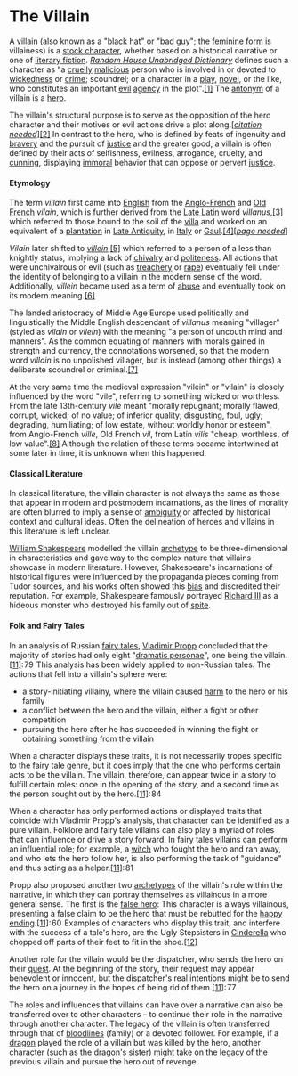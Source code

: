 # The Villain

A villain (also known as a "[black hat](https://en.wiktionary.org/wiki/black\_hat)" or "bad guy"; the [feminine form](https://en.wikipedia.org/wiki/Feminine\_form) is villainess) is a [stock character](https://en.wikipedia.org/wiki/Stock\_character), whether based on a historical narrative or one of [literary fiction](https://en.wikipedia.org/wiki/Literary\_fiction). [_Random House Unabridged Dictionary_](https://en.wikipedia.org/wiki/Random\_House\_Webster's\_Unabridged\_Dictionary) defines such a character as "a [cruelly](https://en.wikipedia.org/wiki/Cruelty) [malicious](https://en.wikipedia.org/wiki/Malice\_\(law\)) person who is involved in or devoted to [wickedness](https://en.wikipedia.org/wiki/Wickedness) or [crime](https://en.wikipedia.org/wiki/Crime); scoundrel; or a character in a [play](https://en.wikipedia.org/wiki/Play\_\(theatre\)), [novel](https://en.wikipedia.org/wiki/Novel), or the like, who constitutes an important [evil](https://en.wikipedia.org/wiki/Evil) [agency](https://en.wiktionary.org/wiki/agency) in the plot".[\[1\]](https://en.wikipedia.org/wiki/Villain#cite\_note-1) The [antonym](https://en.wikipedia.org/wiki/Antonym) of a villain is a [hero](https://en.wikipedia.org/wiki/Hero).

The villain's structural purpose is to serve as the opposition of the hero character and their motives or evil actions drive a plot along.\[[_citation needed_](https://en.wikipedia.org/wiki/Wikipedia:Citation\_needed)][\[2\]](https://en.wikipedia.org/wiki/Villain#cite\_note-2) In contrast to the hero, who is defined by feats of ingenuity and [bravery](https://en.wikipedia.org/wiki/Bravery) and the pursuit of [justice](https://en.wikipedia.org/wiki/Justice) and the greater good, a villain is often defined by their acts of selfishness, evilness, arrogance, cruelty, and [cunning](https://en.wiktionary.org/wiki/cunning), displaying [immoral](https://en.wikipedia.org/wiki/Immorality) behavior that can oppose or pervert [justice](https://en.wikipedia.org/wiki/Justice).

#### Etymology

The term _villain_ first came into [English](https://en.wikipedia.org/wiki/English\_language) from the [Anglo-French](https://en.wikipedia.org/wiki/Anglo-Norman\_language) and [Old French](https://en.wikipedia.org/wiki/Old\_French) _vilain_, which is further derived from the [Late Latin](https://en.wikipedia.org/wiki/Late\_Latin) word _villanus_,[\[3\]](https://en.wikipedia.org/wiki/Villain#cite\_note-3) which referred to those bound to the soil of the [villa](https://en.wikipedia.org/wiki/Villa) and worked on an equivalent of a [plantation](https://en.wikipedia.org/wiki/Plantation) in [Late Antiquity](https://en.wikipedia.org/wiki/Late\_Antiquity), in [Italy](https://en.wikipedia.org/wiki/Italy) or [Gaul](https://en.wikipedia.org/wiki/Gaul).[\[4\]](https://en.wikipedia.org/wiki/Villain#cite\_note-4)\[[_page needed_](https://en.wikipedia.org/wiki/Wikipedia:Citing\_sources)]

_Vilain_ later shifted to [_villein_](https://en.wikipedia.org/wiki/Villein),[\[5\]](https://en.wikipedia.org/wiki/Villain#cite\_note-5) which referred to a person of a less than knightly status, implying a lack of [chivalry](https://en.wikipedia.org/wiki/Chivalry) and [politeness](https://en.wikipedia.org/wiki/Politeness). All actions that were unchivalrous or evil (such as [treachery](https://en.wikipedia.org/wiki/Betrayal) or [rape](https://en.wikipedia.org/wiki/Rape)) eventually fell under the identity of belonging to a villain in the modern sense of the word. Additionally, _villein_ became used as a term of [abuse](https://en.wikipedia.org/wiki/Abuse) and eventually took on its modern meaning.[\[6\]](https://en.wikipedia.org/wiki/Villain#cite\_note-6)

The landed aristocracy of Middle Age Europe used politically and linguistically the Middle English descendant of _villanus_ meaning "villager" (styled as _vilain_ or _vilein_) with the meaning "a person of uncouth mind and manners". As the common equating of manners with morals gained in strength and currency, the connotations worsened, so that the modern word _villain_ is no unpolished villager, but is instead (among other things) a deliberate scoundrel or criminal.[\[7\]](https://en.wikipedia.org/wiki/Villain#cite\_note-7)

At the very same time the medieval expression "vilein" or "vilain" is closely influenced by the word "vile", referring to something wicked or worthless. From the late 13th-century _vile_ meant "morally repugnant; morally flawed, corrupt, wicked; of no value; of inferior quality; disgusting, foul, ugly; degrading, humiliating; of low estate, without worldly honor or esteem", from Anglo-French _ville_, Old French _vil_, from Latin _vilis_ "cheap, worthless, of low value".[\[8\]](https://en.wikipedia.org/wiki/Villain#cite\_note-8) Although the relation of these terms became intertwined at some later in time, it is unknown when this happened.

#### Classical Literature

In classical literature, the villain character is not always the same as those that appear in modern and postmodern incarnations, as the lines of morality are often blurred to imply a sense of [ambiguity](https://en.wikipedia.org/wiki/Ambiguity) or affected by historical context and cultural ideas. Often the delineation of heroes and villains in this literature is left unclear.

[William Shakespeare](https://en.wikipedia.org/wiki/William\_Shakespeare) modelled the villain [archetype](https://en.wikipedia.org/wiki/Archetype) to be three-dimensional in characteristics and gave way to the complex nature that villains showcase in modern literature. However, Shakespeare's incarnations of historical figures were influenced by the propaganda pieces coming from Tudor sources, and his works often showed this [bias](https://en.wikipedia.org/wiki/Bias) and discredited their reputation. For example, Shakespeare famously portrayed [Richard III](https://en.wikipedia.org/wiki/Richard\_III) as a hideous monster who destroyed his family out of [spite](https://en.wikipedia.org/wiki/Spite\_\(sentiment\)).

#### Folk and Fairy Tales

In an analysis of Russian [fairy tales](https://en.wikipedia.org/wiki/Fairy\_tale), [Vladimir Propp](https://en.wikipedia.org/wiki/Vladimir\_Propp) concluded that the majority of stories had only eight "[dramatis personae](https://en.wikipedia.org/wiki/Dramatis\_personae)", one being the villain.[\[11\]](https://en.wikipedia.org/wiki/Villain#cite\_note-Propp-11): 79  This analysis has been widely applied to non-Russian tales. The actions that fell into a villain's sphere were:

* a story-initiating villainy, where the villain caused [harm](https://en.wikipedia.org/wiki/Harm) to the hero or his family
* a conflict between the hero and the villain, either a fight or other competition
* pursuing the hero after he has succeeded in winning the fight or obtaining something from the villain

When a character displays these traits, it is not necessarily tropes specific to the fairy tale genre, but it does imply that the one who performs certain acts to be the villain. The villain, therefore, can appear twice in a story to fulfill certain roles: once in the opening of the story, and a second time as the person sought out by the hero.[\[11\]](https://en.wikipedia.org/wiki/Villain#cite\_note-Propp-11): 84 

When a character has only performed actions or displayed traits that coincide with Vladimir Propp's analysis, that character can be identified as a pure villain. Folklore and fairy tale villains can also play a myriad of roles that can influence or drive a story forward. In fairy tales villains can perform an influential role; for example, a [witch](https://en.wikipedia.org/wiki/Witch) who fought the hero and ran away, and who lets the hero follow her, is also performing the task of "guidance" and thus acting as a helper.[\[11\]](https://en.wikipedia.org/wiki/Villain#cite\_note-Propp-11): 81 

Propp also proposed another two [archetypes](https://en.wikipedia.org/wiki/Archetypes) of the villain's role within the narrative, in which they can portray themselves as villainous in a more general sense. The first is the [false hero](https://en.wikipedia.org/wiki/False\_hero): This character is always villainous, presenting a false claim to be the hero that must be rebutted for the [happy ending](https://en.wikipedia.org/wiki/Happy\_ending).[\[11\]](https://en.wikipedia.org/wiki/Villain#cite\_note-Propp-11): 60  Examples of characters who display this trait, and interfere with the success of a tale's hero, are the Ugly Stepsisters in [Cinderella](https://en.wikipedia.org/wiki/Cinderella) who chopped off parts of their feet to fit in the shoe.[\[12\]](https://en.wikipedia.org/wiki/Villain#cite\_note-12)

Another role for the villain would be the dispatcher, who sends the hero on their [quest](https://en.wikipedia.org/wiki/Quest). At the beginning of the story, their request may appear benevolent or innocent, but the dispatcher's real intentions might be to send the hero on a journey in the hopes of being rid of them.[\[11\]](https://en.wikipedia.org/wiki/Villain#cite\_note-Propp-11): 77 

The roles and influences that villains can have over a narrative can also be transferred over to other characters – to continue their role in the narrative through another character. The legacy of the villain is often transferred through that of [bloodlines](https://en.wikipedia.org/wiki/Bloodline) (family) or a devoted follower. For example, if a [dragon](https://en.wikipedia.org/wiki/Dragon) played the role of a villain but was killed by the hero, another character (such as the dragon's sister) might take on the legacy of the previous villain and pursue the hero out of revenge.
